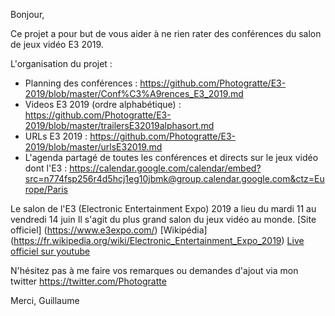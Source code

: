 Bonjour,

Ce projet a pour but de vous aider à ne rien rater des conférences du salon de jeux vidéo E3 2019.

L'organisation du projet :
 - Planning des conférences : https://github.com/Photogratte/E3-2019/blob/master/Conf%C3%A9rences_E3_2019.md
 - Videos E3 2019 (ordre alphabétique) : https://github.com/Photogratte/E3-2019/blob/master/trailersE32019alphasort.md
 - URLs E3 2019 : https://github.com/Photogratte/E3-2019/blob/master/urlsE32019.md
 - L'agenda partagé de toutes les conférences et directs sur le jeux vidéo dont l'E3 : https://calendar.google.com/calendar/embed?src=n774fsp256r4d5hcj1eg10jbmk@group.calendar.google.com&ctz=Europe/Paris

Le salon de l'E3 (Electronic Entertainment Expo) 2019 a lieu du mardi 11 au vendredi 14 juin
Il s'agit du plus grand salon du jeux vidéo au monde.
[Site officiel] (https://www.e3expo.com/)
[Wikipédia] (https://fr.wikipedia.org/wiki/Electronic_Entertainment_Expo_2019)
[Live officiel sur youtube](https://www.youtube.com/channel/UCrNBxHA_SavRrD-PrEek2AQ)

N'hésitez pas à me faire vos remarques ou demandes d'ajout via mon twitter https://twitter.com/Photogratte

Merci,
Guillaume
